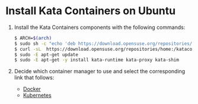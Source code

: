 # Install Kata Containers on Ubuntu

1. Install the Kata Containers components with the following commands:

   ```bash
   $ ARCH=$(arch)
   $ sudo sh -c "echo 'deb https://download.opensuse.org/repositories/home:/katacontainers:/releases:/${ARCH}:/master/xUbuntu_$(lsb_release -rs)/ /' > /etc/apt/sources.list.d/kata-containers.list"
   $ curl -sL  https://download.opensuse.org/repositories/home:/katacontainers:/releases:/${ARCH}:/master/xUbuntu_$(lsb_release -rs)/Release.key | sudo apt-key add -
   $ sudo -E apt-get update
   $ sudo -E apt-get -y install kata-runtime kata-proxy kata-shim
   ```

2. Decide which container manager to use and select the corresponding link that follows:

   - [Docker](docker/ubuntu-docker-install.md)
   - [Kubernetes](https://github.com/kata-containers/documentation/blob/master/Developer-Guide.md#run-kata-containers-with-kubernetes)
